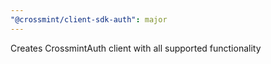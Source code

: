 ```yaml
---
"@crossmint/client-sdk-auth": major
---
```


Creates CrossmintAuth client with all supported functionality
